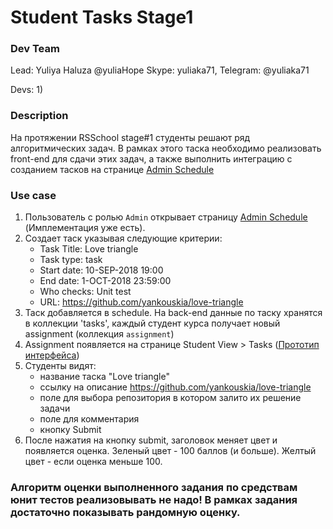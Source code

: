 # Student Tasks Stage1 

### Dev Team
Lead:
Yuliya Haluza @yuliaHope	Skype: yuliaka71, Telegram: @yuliaka71 

Devs:
1) 

### Description
На протяжении RSSchool stage#1 студенты решают ряд алгоритмических задач. 
В рамках этого таска необходимо реализовать front-end для сдачи этих задач, а также выполнить интеграцию с созданием тасков на странице [Admin Schedule](https://sonejka.github.io/rs-kittens/dist/admin-schedule.html) 

### Use case
1. Пользователь с ролью `Admin` открывает страницу [Admin Schedule](https://sonejka.github.io/rs-kittens/dist/admin-schedule.html) (Имплементация уже есть). 
2. Создает таск указывая следующие критерии:
   - Task Title: Love triangle
   - Task type: task
   - Start date: 10-SEP-2018 19:00
   - End date: 1-OCT-2018 23:59:00
   - Who checks: Unit test
   - URL: https://github.com/yankouskia/love-triangle
3. Таск добавляется в schedule. На back-end данные по таску хранятся в коллекции 'tasks', каждый студент курса получает новый assignment (коллекция `assignment`)
4. Assignment появляется на странице Student View > Tasks ([Прототип интерфейса](https://sonejka.github.io/rs-kittens/dist/student-tasks.html))
5. Студенты видят:
    - название таска "Love triangle" 
    - ссылку на описание https://github.com/yankouskia/love-triangle
    - поле для выбора репозитория в котором залито их решение задачи
    - поле для комментария
    - кнопку Submit
 6. После нажатия на кнопку submit, заголовок меняет цвет и появляется оценка. 
     Зеленый цвет - 100 баллов (и больше). 
     Желтый цвет - если оценка меньше 100.  
     
### Алгоритм оценки выполненного задания по средствам юнит тестов реализовывать не надо! В рамках задания достаточно показывать рандомную оценку.



